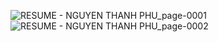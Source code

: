 ![RESUME - NGUYEN THANH PHU_page-0001](https://github.com/user-attachments/assets/94ce2086-2834-46d0-9e5b-9f2701033815)
![RESUME - NGUYEN THANH PHU_page-0002](https://github.com/user-attachments/assets/48ab314c-606c-48fd-8d11-67c3b97caa42)
